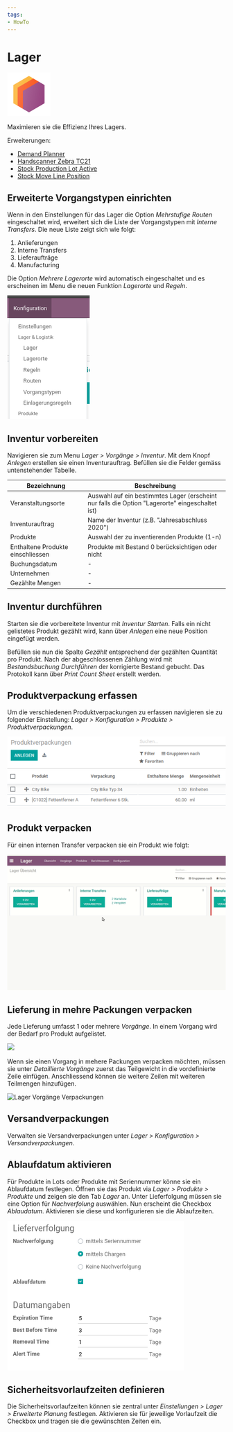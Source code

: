 ```yaml
---
tags:
- HowTo
---
```

# Lager
![icons_odoo_stock](assets/icons_odoo_stock.png)

Maximieren sie die Effizienz Ihres Lagers.

Erweiterungen:
* [Demand Planner](Demand-Planner.md)
* [Handscanner Zebra TC21](Handscanner-Zebra-TC21.md)
* [Stock Production Lot Active](Stock-Production-Lot-Active.md)
* [Stock Move Line Position](Stock-Move-Line-Position.md)

## Erweiterte Vorgangstypen einrichten

Wenn in den Einstellungen für das Lager die Option *Mehrstufige Routen* eingeschaltet wird, erweitert sich die Liste der Vorgangstypen mit *Interne Transfers*. Die neue Liste zeigt sich wie folgt:

1. Anlieferungen
2. Interne Transfers
3. Lieferaufträge
4. Manufacturing

Die Option *Mehrere Lagerorte* wird automatisch eingeschaltet und es erscheinen im Menu die neuen Funktion *Lagerorte* und *Regeln*.

![](assets/Lager%20Erweitertes%20Menu.png)

## Inventur vorbereiten

Navigieren sie zum Menu *Lager > Vorgänge > Inventur*. Mit dem Knopf *Anlegen* erstellen sie einen Inventurauftrag. Befüllen sie die Felder gemäss untenstehender Tabelle.

| Bezeichnung                       | Beschreibung                                                                                    |
| --------------------------------- | ----------------------------------------------------------------------------------------------- |
| Veranstaltungsorte                | Auswahl auf ein bestimmtes Lager (erscheint nur falls die Option "Lagerorte" eingeschaltet ist) |
| Inventurauftrag                   | Name der Inventur (z.B. "Jahresabschluss 2020")                                                 |
| Produkte                          | Auswahl der zu inventierenden Produkte (1-n)                                                    |
| Enthaltene Produkte einschliessen | Produkte mit Bestand 0 berücksichtigen oder nicht                                               |
| Buchungsdatum                     | -                                                                                               |
| Unternehmen                       | -                                                                                               |
| Gezählte Mengen                   | -                                                                                               |

## Inventur durchführen

Starten sie die vorbereitete Inventur mit *Inventur Starten*. Falls ein nicht gelistetes Produkt gezählt wird, kann über *Anlegen* eine neue Position eingefügt werden.

Befüllen sie nun die Spalte *Gezählt* entsprechend der gezählten Quantität pro Produkt. Nach der abgeschlossenen Zählung wird mit *Bestandsbuchung Durchführen* der korrigierte Bestand gebucht. Das Protokoll kann über *Print Count Sheet* erstellt werden.

## Produktverpackung erfassen

Um die verschiedenen Produktverpackungen zu erfassen navigieren sie zu folgender Einstellung: *Lager > Konfiguration > Produkte > Produktverpackungen*.

![Lager Produktverpackungen Beispiel](assets/Lager%20Produktverpackungen%20Beispiel.png)

## Produkt verpacken

Für einen internen Transfer verpacken sie ein Produkt wie folgt:

![Lager Verpackungen Beispiel](assets/Lager%20Verpackungen%20Beispiel.gif)

## Lieferung in mehre Packungen verpacken

Jede Lieferung umfasst 1 oder mehrere *Vorgänge*. In einem Vorgang wird der Bedarf pro Produkt aufgelistet.

![](assets/Lager%20Vorgänge.png)

Wenn sie einen Vorgang in mehere Packungen verpacken möchten, müssen sie unter *Detaillierte Vorgänge* zuerst das Teilgewicht in die vordefinierte Zeile einfügen. Anschliessend können sie weitere Zeilen mit weiteren Teilmengen hinzufügen.

![Lager Vorgänge Verpackungen](assets/Lager%20Vorgänge%20Verpackungen.gif)

## Versandverpackungen

Verwalten sie Versandverpackungen unter *Lager > Konfiguration > Versandverpackungen*.

## Ablaufdatum aktivieren

Für Produkte in Lots oder Produkte mit Seriennummer könne sie ein Ablaufdatum festlegen. Öffnen sie das Produkt via *Lager > Produkte > Produkte* und zeigen sie den Tab *Lager* an. Unter Lieferfolgung müssen sie eine Option für *Nachverfolung* auswählen. Nun erscheint die Checkbox *Ablaudatum*. Aktivieren sie diese und konfigurieren sie die Ablaufzeiten.

![](assets/Lager%20Ablaufdatum%20konfiguriert.png)

## Sicherheitsvorlaufzeiten definieren

Die Sicherheitsvorlaufzeiten können sie zentral unter *Einstellungen > Lager > Erweiterte Planung* festlegen. Aktivieren sie für jeweilige Vorlaufzeit die Checkbox und tragen sie die gewünschten Zeiten ein.